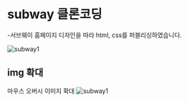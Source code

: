 # subway 클론코딩
-서브웨이 홈페이지 디자인을 따라 html, css를 퍼블리싱하였습니다.

![subway1](https://user-images.githubusercontent.com/65934212/91811929-3b5fa080-ec6b-11ea-9345-8d32ecbe85c5.png)

## img 확대
마우스 오버시 이미지 확대
![subway1](https://user-images.githubusercontent.com/65934212/91812214-ad37ea00-ec6b-11ea-8f4c-51546ff9dd81.png)
